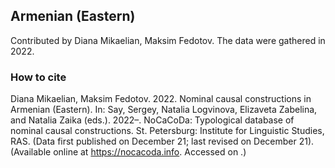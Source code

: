 ## Armenian (Eastern)

Contributed by Diana Mikaelian, Maksim Fedotov. The data were gathered in 2022.

### How to cite

Diana Mikaelian, Maksim Fedotov. 2022. Nominal causal constructions in Armenian (Eastern). In: Say, Sergey, Natalia Logvinova,
Elizaveta Zabelina, and Natalia Zaika (eds.). 2022–. NoCaCoDa: Typological database of nominal causal constructions.
St. Petersburg: Institute for Linguistic Studies, RAS. (Data first published on December 21;
last revised on December 21). (Available online at https://nocacoda.info. Accessed on <span class="today-span"></span>.)
